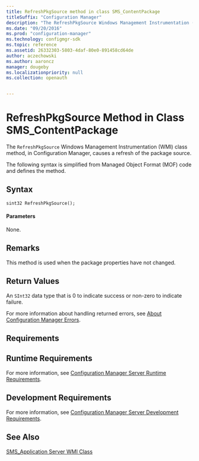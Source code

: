 ```yaml
---
title: RefreshPkgSource method in class SMS_ContentPackage
titleSuffix: "Configuration Manager"
description: "The RefreshPkgSource Windows Management Instrumentation (WMI) class method causes a refresh of the package source." 
ms.date: "09/20/2016"
ms.prod: "configuration-manager"
ms.technology: configmgr-sdk
ms.topic: reference
ms.assetid: 26332303-5803-4daf-80e0-891458cd64de
author: aczechowski
ms.author: aaroncz
manager: dougeby
ms.localizationpriority: null
ms.collection: openauth


---
```

# RefreshPkgSource Method in Class SMS_ContentPackage
The `RefreshPkgSource` Windows Management Instrumentation (WMI) class method, in Configuration Manager, causes a refresh of the package source.  

 The following syntax is simplified from Managed Object Format (MOF) code and defines the method.  

## Syntax  

```  
sint32 RefreshPkgSource();  
```  

#### Parameters  
 None.  

## Remarks  
 This method is used when the package properties have not changed.  

## Return Values  
 An `SInt32` data type that is 0 to indicate success or non-zero to indicate failure.  

 For more information about handling returned errors, see [About Configuration Manager Errors](../../../../../develop/core/understand/about-configuration-manager-errors.md).  

## Requirements  

## Runtime Requirements  
 For more information, see [Configuration Manager Server Runtime Requirements](../../../../../develop/core/reqs/server-runtime-requirements.md).  

## Development Requirements  
 For more information, see [Configuration Manager Server Development Requirements](../../../../../develop/core/reqs/server-development-requirements.md).  

## See Also  
 [SMS_Application Server WMI Class](../../../../../develop/reference/apps/sms_application-server-wmi-class.md)   
